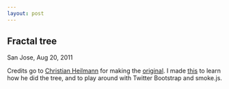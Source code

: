```yaml
---
layout: post
---
```


Fractal tree
------------

San Jose, Aug 20, 2011

Credits go to [Christian Heilmann](http://twitter.com/codepo8) for making the [original](http://t.co/NcEGMRd). I made [this](//xonecas.com/fractal-tree/) to learn how he did the tree, and to play around with Twitter Bootstrap and smoke.js.
